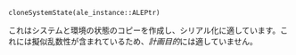 ```
cloneSystemState(ale_instance::ALEPtr)
```

これはシステムと環境の状態のコピーを作成し、シリアル化に適しています。これには擬似乱数性が含まれているため、*計画目的*には適していません。

